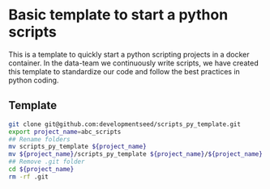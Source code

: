# Basic template to start a python scripts

This is a template to quickly start a python scripting projects in a docker container. In the data-team we continuously write scripts, we have created this template to standardize our code and follow the best practices in python coding.

## Template

```sh
git clone git@github.com:developmentseed/scripts_py_template.git
export project_name=abc_scripts
## Rename folders
mv scripts_py_template ${project_name}
mv ${project_name}/scripts_py_template ${project_name}/${project_name}
## Remove .git folder
cd ${project_name} 
rm -rf .git

```
